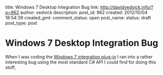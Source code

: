 title: Windows 7 Desktop Integration Bug
link: http://davidvedvick.info/?p=962
author: vedvick
description: 
post_id: 962
created: 2012/10/04 18:54:39
created_gmt: 
comment_status: open
post_name: 
status: draft
post_type: post

# Windows 7 Desktop Integration Bug

When I was coding the [Windows 7 integration plug-in](/2012/06/13/coding/jr-mc-win7/version-0-9-3-of-j-river-windows-7-integration-media-center-plug-in/) I ran into a rather interesting bug using the most standard C# API I could find for doing this stuff,